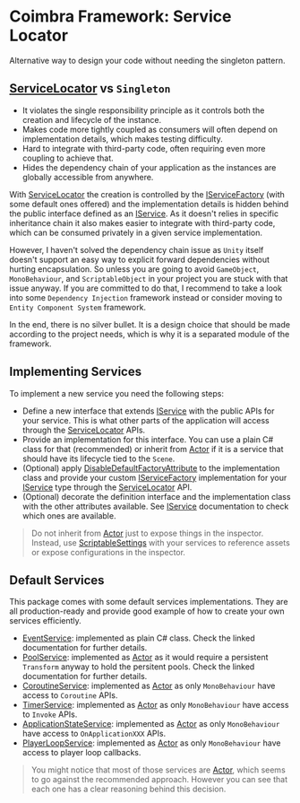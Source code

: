# Coimbra Framework: Service Locator

Alternative way to design your code without needing the singleton pattern.

## [ServiceLocator] vs `Singleton`

- It violates the single responsibility principle as it controls both the creation and lifecycle of the instance.
- Makes code more tightly coupled as consumers will often depend on implementation details, which makes testing difficulty.
- Hard to integrate with third-party code, often requiring even more coupling to achieve that.
- Hides the dependency chain of your application as the instances are globally accessible from anywhere.

With [ServiceLocator] the creation is controlled by the [IServiceFactory] (with some default ones offered) and the implementation details is hidden behind the public interface defined as an [IService]. As it doesn't relies in specific inheritance chain it also makes easier to integrate with third-party code, which can be consumed privately in a given service implementation.

However, I haven't solved the dependency chain issue as `Unity` itself doesn't support an easy way to explicit forward dependencies without hurting encapsulation. So unless you are going to avoid `GameObject`, `MonoBehaviour`, and `ScriptableObject` in your project you are stuck with that issue anyway. If you are committed to do that, I recommend to take a look into some `Dependency Injection` framework instead or consider moving to `Entity Component System` framework.

In the end, there is no silver bullet. It is a design choice that should be made according to the project needs, which is why it is a separated module of the framework.

## Implementing Services

To implement a new service you need the following steps:

- Define a new interface that extends [IService] with the public APIs for your service. This is what other parts of the application will access through the [ServiceLocator] APIs.
- Provide an implementation for this interface. You can use a plain C# class for that (recommended) or inherit from [Actor] if it is a service that should have its lifecycle tied to the `Scene`.
- (Optional) apply [DisableDefaultFactoryAttribute] to the implementation class and provide your custom [IServiceFactory] implementation for your [IService] type through the [ServiceLocator] API.
- (Optional) decorate the definition interface and the implementation class with the other attributes available. See [IService] documentation to check which ones are available.

> Do not inherit from [Actor] just to expose things in the inspector. Instead, use [ScriptableSettings] with your services to reference assets or expose configurations in the inspector.

## Default Services

This package comes with some default services implementations. They are all production-ready and provide good example of how to create your own services efficiently.

- [EventService](EventService.md): implemented as plain C# class. Check the linked documentation for further details.
- [PoolService](PoolService.md): implemented as [Actor] as it would require a persistent `Transform` anyway to hold the persitent pools. Check the linked documentation for further details.
- [CoroutineService](../Coimbra.Services.Coroutines/ICoroutineService.cs): implemented as [Actor] as only `MonoBehaviour` have access to `Coroutine` APIs.
- [TimerService](../Coimbra.Services.Timers/ITimerService.cs): implemented as [Actor] as only `MonoBehaviour` have access to `Invoke` APIs.
- [ApplicationStateService](../Coimbra.Services.ApplicationStateEvents/IApplicationStateService.cs): implemented as [Actor] as only `MonoBehaviour` have access to `OnApplicationXXX` APIs.
- [PlayerLoopService](../Coimbra.Services.PlayerLoopEvents/IPlayerLoopService.cs): implemented as [Actor] as only `MonoBehaviour` have access to player loop callbacks.

> You might notice that most of those services are [Actor], which seems to go against the recommended approach. However you can see that each one has a clear reasoning behind this decision.

[Actor]:<../Coimbra/Actor.cs>
[DisableDefaultFactoryAttribute]:<../Coimbra.Services/DisableDefaultFactoryAttribute.cs>
[IService]:<../Coimbra.Services/IService.cs>
[IServiceFactory]:<../Coimbra.Services/IServiceFactory.cs>
[ServiceLocator]:<../Coimbra.Services/ServiceLocator.cs>
[ScriptableSettings]:<../Coimbra/ScriptableSettings.cs>
